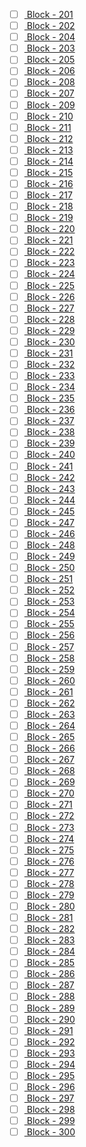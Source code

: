 - [ ] [ Block - 201](http://127.0.0.1:8111/load_and_zoom?left=-73.905&bottom=40.905&right=-73.9&top=40.91) 
- [ ] [ Block - 202](http://127.0.0.1:8111/load_and_zoom?left=-73.9&bottom=40.605&right=-73.895&top=40.61) 
- [ ] [ Block - 204](http://127.0.0.1:8111/load_and_zoom?left=-73.9&bottom=40.695&right=-73.895&top=40.7) 
- [ ] [ Block - 203](http://127.0.0.1:8111/load_and_zoom?left=-73.9&bottom=40.63&right=-73.895&top=40.635) 
- [ ] [ Block - 205](http://127.0.0.1:8111/load_and_zoom?left=-73.9&bottom=40.72&right=-73.895&top=40.725) 
- [ ] [ Block - 206](http://127.0.0.1:8111/load_and_zoom?left=-73.9&bottom=40.725&right=-73.895&top=40.73) 
- [ ] [ Block - 208](http://127.0.0.1:8111/load_and_zoom?left=-73.9&bottom=40.755&right=-73.895&top=40.76) 
- [ ] [ Block - 207](http://127.0.0.1:8111/load_and_zoom?left=-73.9&bottom=40.745&right=-73.895&top=40.75) 
- [ ] [ Block - 209](http://127.0.0.1:8111/load_and_zoom?left=-73.9&bottom=40.82&right=-73.895&top=40.825) 
- [ ] [ Block - 210](http://127.0.0.1:8111/load_and_zoom?left=-73.9&bottom=40.865&right=-73.895&top=40.87) 
- [ ] [ Block - 211](http://127.0.0.1:8111/load_and_zoom?left=-73.9&bottom=40.875&right=-73.895&top=40.88) 
- [ ] [ Block - 212](http://127.0.0.1:8111/load_and_zoom?left=-73.9&bottom=40.895&right=-73.895&top=40.9) 
- [ ] [ Block - 213](http://127.0.0.1:8111/load_and_zoom?left=-73.895&bottom=40.565&right=-73.89&top=40.57) 
- [ ] [ Block - 214](http://127.0.0.1:8111/load_and_zoom?left=-73.895&bottom=40.63&right=-73.89&top=40.635) 
- [ ] [ Block - 215](http://127.0.0.1:8111/load_and_zoom?left=-73.895&bottom=40.655&right=-73.89&top=40.66) 
- [ ] [ Block - 216](http://127.0.0.1:8111/load_and_zoom?left=-73.895&bottom=40.72&right=-73.89&top=40.725) 
- [ ] [ Block - 217](http://127.0.0.1:8111/load_and_zoom?left=-73.895&bottom=40.725&right=-73.89&top=40.73) 
- [ ] [ Block - 218](http://127.0.0.1:8111/load_and_zoom?left=-73.895&bottom=40.77&right=-73.89&top=40.775) 
- [ ] [ Block - 219](http://127.0.0.1:8111/load_and_zoom?left=-73.895&bottom=40.83&right=-73.89&top=40.835) 
- [ ] [ Block - 220](http://127.0.0.1:8111/load_and_zoom?left=-73.895&bottom=40.85&right=-73.89&top=40.855) 
- [ ] [ Block - 221](http://127.0.0.1:8111/load_and_zoom?left=-73.895&bottom=40.865&right=-73.89&top=40.87) 
- [ ] [ Block - 222](http://127.0.0.1:8111/load_and_zoom?left=-73.895&bottom=40.87&right=-73.89&top=40.875) 
- [ ] [ Block - 223](http://127.0.0.1:8111/load_and_zoom?left=-73.89&bottom=40.565&right=-73.885&top=40.57) 
- [ ] [ Block - 224](http://127.0.0.1:8111/load_and_zoom?left=-73.89&bottom=40.715&right=-73.885&top=40.72) 
- [ ] [ Block - 225](http://127.0.0.1:8111/load_and_zoom?left=-73.89&bottom=40.725&right=-73.885&top=40.73) 
- [ ] [ Block - 226](http://127.0.0.1:8111/load_and_zoom?left=-73.89&bottom=40.73&right=-73.885&top=40.735) 
- [ ] [ Block - 227](http://127.0.0.1:8111/load_and_zoom?left=-73.89&bottom=40.735&right=-73.885&top=40.74) 
- [ ] [ Block - 228](http://127.0.0.1:8111/load_and_zoom?left=-73.89&bottom=40.765&right=-73.885&top=40.77) 
- [ ] [ Block - 229](http://127.0.0.1:8111/load_and_zoom?left=-73.89&bottom=40.845&right=-73.885&top=40.85) 
- [ ] [ Block - 230](http://127.0.0.1:8111/load_and_zoom?left=-73.89&bottom=40.865&right=-73.885&top=40.87) 
- [ ] [ Block - 231](http://127.0.0.1:8111/load_and_zoom?left=-73.885&bottom=40.69&right=-73.88&top=40.695) 
- [ ] [ Block - 232](http://127.0.0.1:8111/load_and_zoom?left=-73.885&bottom=40.715&right=-73.88&top=40.72) 
- [ ] [ Block - 233](http://127.0.0.1:8111/load_and_zoom?left=-73.885&bottom=40.735&right=-73.88&top=40.74) 
- [ ] [ Block - 234](http://127.0.0.1:8111/load_and_zoom?left=-73.885&bottom=40.805&right=-73.88&top=40.81) 
- [ ] [ Block - 235](http://127.0.0.1:8111/load_and_zoom?left=-73.885&bottom=40.85&right=-73.88&top=40.855) 
- [ ] [ Block - 236](http://127.0.0.1:8111/load_and_zoom?left=-73.88&bottom=40.68&right=-73.875&top=40.685) 
- [ ] [ Block - 237](http://127.0.0.1:8111/load_and_zoom?left=-73.88&bottom=40.705&right=-73.875&top=40.71) 
- [ ] [ Block - 238](http://127.0.0.1:8111/load_and_zoom?left=-73.88&bottom=40.71&right=-73.875&top=40.715) 
- [ ] [ Block - 239](http://127.0.0.1:8111/load_and_zoom?left=-73.88&bottom=40.715&right=-73.875&top=40.72) 
- [ ] [ Block - 240](http://127.0.0.1:8111/load_and_zoom?left=-73.88&bottom=40.74&right=-73.875&top=40.745) 
- [ ] [ Block - 241](http://127.0.0.1:8111/load_and_zoom?left=-73.88&bottom=40.765&right=-73.875&top=40.77) 
- [ ] [ Block - 242](http://127.0.0.1:8111/load_and_zoom?left=-73.875&bottom=40.71&right=-73.87&top=40.715) 
- [ ] [ Block - 243](http://127.0.0.1:8111/load_and_zoom?left=-73.875&bottom=40.715&right=-73.87&top=40.72) 
- [ ] [ Block - 244](http://127.0.0.1:8111/load_and_zoom?left=-73.875&bottom=40.73&right=-73.87&top=40.735) 
- [ ] [ Block - 245](http://127.0.0.1:8111/load_and_zoom?left=-73.875&bottom=40.835&right=-73.87&top=40.84) 
- [ ] [ Block - 247](http://127.0.0.1:8111/load_and_zoom?left=-73.87&bottom=40.745&right=-73.865&top=40.75) 
- [ ] [ Block - 246](http://127.0.0.1:8111/load_and_zoom?left=-73.87&bottom=40.705&right=-73.865&top=40.71) 
- [ ] [ Block - 248](http://127.0.0.1:8111/load_and_zoom?left=-73.87&bottom=40.765&right=-73.865&top=40.77) 
- [ ] [ Block - 249](http://127.0.0.1:8111/load_and_zoom?left=-73.87&bottom=40.83&right=-73.865&top=40.835) 
- [ ] [ Block - 250](http://127.0.0.1:8111/load_and_zoom?left=-73.87&bottom=40.835&right=-73.865&top=40.84) 
- [ ] [ Block - 251](http://127.0.0.1:8111/load_and_zoom?left=-73.87&bottom=40.845&right=-73.865&top=40.85) 
- [ ] [ Block - 252](http://127.0.0.1:8111/load_and_zoom?left=-73.87&bottom=40.85&right=-73.865&top=40.855) 
- [ ] [ Block - 253](http://127.0.0.1:8111/load_and_zoom?left=-73.87&bottom=40.855&right=-73.865&top=40.86) 
- [ ] [ Block - 254](http://127.0.0.1:8111/load_and_zoom?left=-73.865&bottom=40.705&right=-73.86&top=40.71) 
- [ ] [ Block - 255](http://127.0.0.1:8111/load_and_zoom?left=-73.865&bottom=40.715&right=-73.86&top=40.72) 
- [ ] [ Block - 256](http://127.0.0.1:8111/load_and_zoom?left=-73.865&bottom=40.83&right=-73.86&top=40.835) 
- [ ] [ Block - 257](http://127.0.0.1:8111/load_and_zoom?left=-73.86&bottom=40.7&right=-73.855&top=40.705) 
- [ ] [ Block - 258](http://127.0.0.1:8111/load_and_zoom?left=-73.86&bottom=40.715&right=-73.855&top=40.72) 
- [ ] [ Block - 259](http://127.0.0.1:8111/load_and_zoom?left=-73.86&bottom=40.735&right=-73.855&top=40.74) 
- [ ] [ Block - 260](http://127.0.0.1:8111/load_and_zoom?left=-73.86&bottom=40.74&right=-73.855&top=40.745) 
- [ ] [ Block - 261](http://127.0.0.1:8111/load_and_zoom?left=-73.86&bottom=40.76&right=-73.855&top=40.765) 
- [ ] [ Block - 262](http://127.0.0.1:8111/load_and_zoom?left=-73.86&bottom=40.805&right=-73.855&top=40.81) 
- [ ] [ Block - 263](http://127.0.0.1:8111/load_and_zoom?left=-73.86&bottom=40.81&right=-73.855&top=40.815) 
- [ ] [ Block - 264](http://127.0.0.1:8111/load_and_zoom?left=-73.86&bottom=40.83&right=-73.855&top=40.835) 
- [ ] [ Block - 265](http://127.0.0.1:8111/load_and_zoom?left=-73.86&bottom=40.895&right=-73.855&top=40.9) 
- [ ] [ Block - 266](http://127.0.0.1:8111/load_and_zoom?left=-73.86&bottom=40.9&right=-73.855&top=40.905) 
- [ ] [ Block - 267](http://127.0.0.1:8111/load_and_zoom?left=-73.855&bottom=40.7&right=-73.85&top=40.705) 
- [ ] [ Block - 268](http://127.0.0.1:8111/load_and_zoom?left=-73.855&bottom=40.785&right=-73.85&top=40.79) 
- [ ] [ Block - 269](http://127.0.0.1:8111/load_and_zoom?left=-73.855&bottom=40.79&right=-73.85&top=40.795) 
- [ ] [ Block - 270](http://127.0.0.1:8111/load_and_zoom?left=-73.855&bottom=40.83&right=-73.85&top=40.835) 
- [ ] [ Block - 271](http://127.0.0.1:8111/load_and_zoom?left=-73.855&bottom=40.895&right=-73.85&top=40.9) 
- [ ] [ Block - 272](http://127.0.0.1:8111/load_and_zoom?left=-73.85&bottom=40.58&right=-73.845&top=40.585) 
- [ ] [ Block - 273](http://127.0.0.1:8111/load_and_zoom?left=-73.85&bottom=40.66&right=-73.845&top=40.665) 
- [ ] [ Block - 274](http://127.0.0.1:8111/load_and_zoom?left=-73.85&bottom=40.67&right=-73.845&top=40.675) 
- [ ] [ Block - 275](http://127.0.0.1:8111/load_and_zoom?left=-73.85&bottom=40.685&right=-73.845&top=40.69) 
- [ ] [ Block - 276](http://127.0.0.1:8111/load_and_zoom?left=-73.85&bottom=40.71&right=-73.845&top=40.715) 
- [ ] [ Block - 277](http://127.0.0.1:8111/load_and_zoom?left=-73.85&bottom=40.715&right=-73.845&top=40.72) 
- [ ] [ Block - 278](http://127.0.0.1:8111/load_and_zoom?left=-73.85&bottom=40.73&right=-73.845&top=40.735) 
- [ ] [ Block - 279](http://127.0.0.1:8111/load_and_zoom?left=-73.85&bottom=40.735&right=-73.845&top=40.74) 
- [ ] [ Block - 280](http://127.0.0.1:8111/load_and_zoom?left=-73.85&bottom=40.77&right=-73.845&top=40.775) 
- [ ] [ Block - 281](http://127.0.0.1:8111/load_and_zoom?left=-73.85&bottom=40.775&right=-73.845&top=40.78) 
- [ ] [ Block - 282](http://127.0.0.1:8111/load_and_zoom?left=-73.85&bottom=40.78&right=-73.845&top=40.785) 
- [ ] [ Block - 283](http://127.0.0.1:8111/load_and_zoom?left=-73.85&bottom=40.785&right=-73.845&top=40.79) 
- [ ] [ Block - 284](http://127.0.0.1:8111/load_and_zoom?left=-73.85&bottom=40.79&right=-73.845&top=40.795) 
- [ ] [ Block - 285](http://127.0.0.1:8111/load_and_zoom?left=-73.85&bottom=40.825&right=-73.845&top=40.83) 
- [ ] [ Block - 286](http://127.0.0.1:8111/load_and_zoom?left=-73.85&bottom=40.83&right=-73.845&top=40.835) 
- [ ] [ Block - 287](http://127.0.0.1:8111/load_and_zoom?left=-73.845&bottom=40.575&right=-73.84&top=40.58) 
- [ ] [ Block - 288](http://127.0.0.1:8111/load_and_zoom?left=-73.845&bottom=40.71&right=-73.84&top=40.715) 
- [ ] [ Block - 289](http://127.0.0.1:8111/load_and_zoom?left=-73.845&bottom=40.715&right=-73.84&top=40.72) 
- [ ] [ Block - 290](http://127.0.0.1:8111/load_and_zoom?left=-73.845&bottom=40.73&right=-73.84&top=40.735) 
- [ ] [ Block - 291](http://127.0.0.1:8111/load_and_zoom?left=-73.845&bottom=40.75&right=-73.84&top=40.755) 
- [ ] [ Block - 292](http://127.0.0.1:8111/load_and_zoom?left=-73.845&bottom=40.755&right=-73.84&top=40.76) 
- [ ] [ Block - 293](http://127.0.0.1:8111/load_and_zoom?left=-73.845&bottom=40.76&right=-73.84&top=40.765) 
- [ ] [ Block - 294](http://127.0.0.1:8111/load_and_zoom?left=-73.845&bottom=40.785&right=-73.84&top=40.79) 
- [ ] [ Block - 295](http://127.0.0.1:8111/load_and_zoom?left=-73.845&bottom=40.835&right=-73.84&top=40.84) 
- [ ] [ Block - 296](http://127.0.0.1:8111/load_and_zoom?left=-73.845&bottom=40.84&right=-73.84&top=40.845) 
- [ ] [ Block - 297](http://127.0.0.1:8111/load_and_zoom?left=-73.845&bottom=40.845&right=-73.84&top=40.85) 
- [ ] [ Block - 298](http://127.0.0.1:8111/load_and_zoom?left=-73.84&bottom=40.66&right=-73.835&top=40.665) 
- [ ] [ Block - 299](http://127.0.0.1:8111/load_and_zoom?left=-73.84&bottom=40.675&right=-73.835&top=40.68) 
- [ ] [ Block - 300](http://127.0.0.1:8111/load_and_zoom?left=-73.84&bottom=40.705&right=-73.835&top=40.71) 
